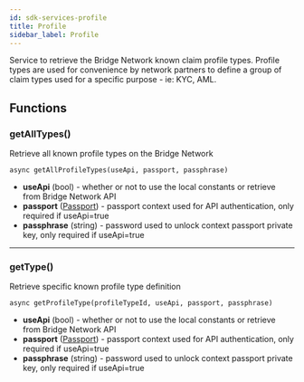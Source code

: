 ```yaml
---
id: sdk-services-profile
title: Profile
sidebar_label: Profile 
---
```

Service to retrieve the Bridge Network known claim profile types.  Profile types are used for convenience by network partners to define a group of claim types used for a specific purpose - ie: KYC, AML.
## Functions
### getAllTypes()
Retrieve all known profile types on the Bridge Network
```
async getAllProfileTypes(useApi, passport, passphrase)
```
- **useApi** (bool) - whether or not to use the local constants or retrieve from Bridge Network API
- **passport** (<a href='sdk-models-passport'>Passport</a>) - passport context used for API authentication, only required if useApi=true
- **passphrase** (string) - password used to unlock context passport private key, only required if useApi=true

---

### getType()
Retrieve specific known profile type definition
```
async getProfileType(profileTypeId, useApi, passport, passphrase)
```
- **useApi** (bool) - whether or not to use the local constants or retrieve from Bridge Network API
- **passport** (<a href='sdk-models-passport'>Passport</a>) - passport context used for API authentication, only required if useApi=true
- **passphrase** (string) - password used to unlock context passport private key, only required if useApi=true